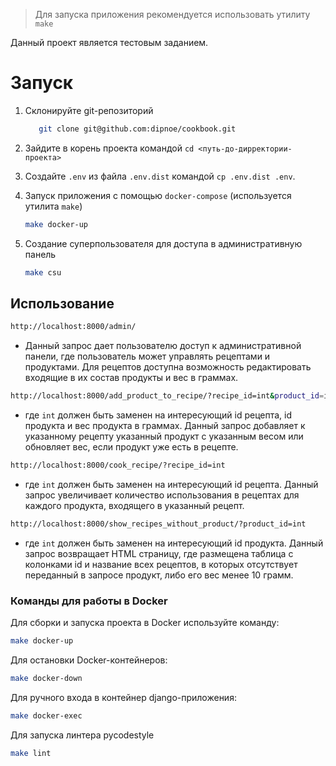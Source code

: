 > Для запуска приложения рекомендуется использовать утилиту `make`

Данный проект является тестовым заданием.

# Запуск

1. Склонируйте git-репозиторий
    ```bash
       git clone git@github.com:dipnoe/cookbook.git
   ```

2. Зайдите в корень проекта командой `cd <путь-до-дирректории-проекта>`


3. Создайте `.env` из файла `.env.dist` командой `cp .env.dist .env`.


4. Запуск приложения с помощью `docker-compose` (используется утилита `make`)

    ```bash
    make docker-up
    ```

5. Создание суперпользователя для доступа в административную панель

    ```bash
    make csu
    ```

## Использование

```bash
http://localhost:8000/admin/
```

- Данный запрос дает пользователю доступ к административной панели,
  где пользователь может управлять рецептами и продуктами.
  Для рецептов доступна возможность редактировать
  входящие в их состав продукты и вес в граммах.

```bash
http://localhost:8000/add_product_to_recipe/?recipe_id=int&product_id=int&weight=int
```

- где `int` должен быть заменен на интересующий id рецепта, id продукта и вес продукта в граммах.
  Данный запрос добавляет к указанному рецепту указанный продукт с указанным весом
  или обновляет вес, если продукт уже есть в рецепте.

```bash
http://localhost:8000/cook_recipe/?recipe_id=int
```

- где `int` должен быть заменен на интересующий id рецепта.
  Данный запрос увеличивает количество использования в рецептах для каждого продукта,
  входящего в указанный рецепт.

```bash
http://localhost:8000/show_recipes_without_product/?product_id=int
```

- где `int` должен быть заменен на интересующий id продукта.
  Данный запрос возвращает HTML страницу, где размещена таблица с колонками id и
  название всех рецептов, в которых отсутствует переданный в запросе продукт, 
  либо его вес менее 10 грамм.

### Команды для работы в Docker

Для сборки и запуска проекта в Docker используйте команду:
```bash
make docker-up
```

Для остановки Docker-контейнеров:
```bash
make docker-down
```

Для ручного входа в контейнер django-приложения:
```bash
make docker-exec
```

Для запуска линтера pycodestyle
```bash
make lint
```